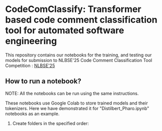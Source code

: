 # CodeComClassify: Transformer based code comment classification tool for automated software engineering

This repository contains our notebooks for the training, and testing our models for submission to NLBSE'25 Code Comment Classification Tool Competition : [NLBSE'25](https://github.com/nlbse2025/code-comment-classification)


## How to run a notebook?
NOTE: All the notebooks can be run using the same instructions.

These notebooks use Google Colab to store trained models and their tokenizers. Here we have demonstrated it for "Distilbert_Pharo.ipynb" notebooks as an example.

1. Create folders in the specified order:
    
